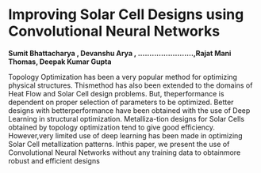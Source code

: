 # Improving Solar Cell Designs using Convolutional Neural Networks

**Sumit Bhattacharya , Devanshu Arya , ........................,Rajat Mani Thomas, Deepak Kumar Gupta**

Topology Optimization has been a very popular method for optimizing physical structures. Thismethod has also been extended to the domains of Heat Flow and Solar Cell design problems. But, theperformance is dependent on proper selection of parameters to be optimized. Better designs with betterperformance have been obtained with the use of Deep Learning in structural optimization. Metalliza-tion designs for Solar Cells obtained by topology optimization tend to give good efficiency. However,very limited use of deep learning has been made in optimizing Solar Cell metallization patterns. Inthis paper, we present the use of Convolutional Neural Networks without any training data to obtainmore robust and efficient designs
